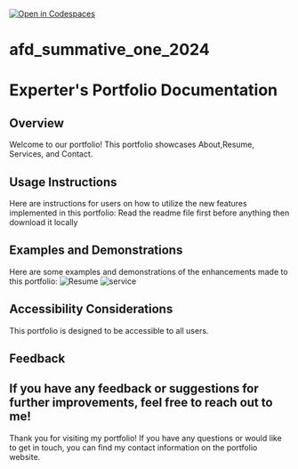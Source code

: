 [![Open in Codespaces](https://classroom.github.com/assets/launch-codespace-7f7980b617ed060a017424585567c406b6ee15c891e84e1186181d67ecf80aa0.svg)](https://classroom.github.com/open-in-codespaces?assignment_repo_id=14007047)
# afd_summative_one_2024

# Experter's Portfolio Documentation

## Overview
Welcome to our portfolio! This portfolio showcases About,Resume, Services, and Contact.

## Usage Instructions
Here are instructions for users on how to utilize the new features implemented in this portfolio:
Read the readme file first before anything
then download it locally

## Examples and Demonstrations
Here are some examples and demonstrations of the enhancements made to this portfolio:
![Resume](https://github.com/Turabayo/Portfolio/assets/113357634/b9c1601d-9d14-404a-a0bb-6fee469dfe98)
![service](https://github.com/Turabayo/Portfolio/assets/113357634/95ab96ec-e2d4-48a6-a6a3-206649b7991b)

## Accessibility Considerations
This portfolio is designed to be accessible to all users.

## Feedback
If you have any feedback or suggestions for further improvements, feel free to reach out to me!
---
Thank you for visiting my portfolio! If you have any questions or would like to get in touch, you can find my contact information on the portfolio website.
